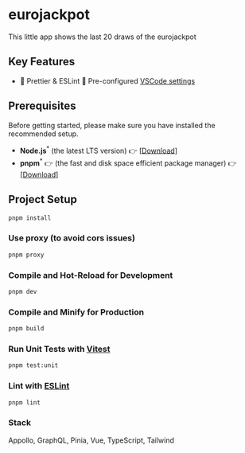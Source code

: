 # eurojackpot

This little app shows the last 20 draws of the eurojackpot

## Key Features

- 📐 Prettier & ESLint
  🔢 Pre-configured [VSCode settings](./.vscode/settings.json)

## Prerequisites

Before getting started, please make sure you have installed the recommended setup.

- **Node.js**<sup>\*</sup> (the latest LTS version) 👉 [[Download](https://nodejs.org/en/download/)]
- **pnpm**<sup>\*</sup> 👉 (the fast and disk space efficient package manager) 👉 [[Download](https://pnpm.io/)]

## Project Setup

```sh
pnpm install
```

### Use proxy (to avoid cors issues)

```sh
pnpm proxy
```

### Compile and Hot-Reload for Development

```sh
pnpm dev
```

### Compile and Minify for Production

```sh
pnpm build
```

### Run Unit Tests with [Vitest](https://vitest.dev/)

```sh
pnpm test:unit
```

### Lint with [ESLint](https://eslint.org/)

```sh
pnpm lint
```

### Stack

Appollo, GraphQL, Pinia, Vue, TypeScript, Tailwind
